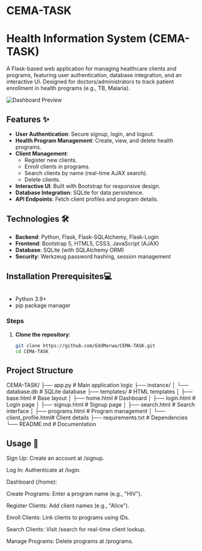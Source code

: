 # CEMA-TASK
# Health Information System (CEMA-TASK)

A Flask-based web application for managing healthcare clients and programs, featuring user authentication, database integration, and an interactive UI. Designed for doctors/administrators to track patient enrollment in health programs (e.g., TB, Malaria).

![Dashboard Preview](https://via.placeholder.com/800x400.png?text=Health+System+Dashboard)

## Features ✨
- **User Authentication**: Secure signup, login, and logout.
- **Health Program Management**: Create, view, and delete health programs.
- **Client Management**:
  - Register new clients.
  - Enroll clients in programs.
  - Search clients by name (real-time AJAX search).
  - Delete clients.
- **Interactive UI**: Built with Bootstrap for responsive design.
- **Database Integration**: SQLite for data persistence.
- **API Endpoints**: Fetch client profiles and program details.

## Technologies 🛠️
- **Backend**: Python, Flask, Flask-SQLAlchemy, Flask-Login
- **Frontend**: Bootstrap 5, HTML5, CSS3, JavaScript (AJAX)
- **Database**: SQLite (with SQLAlchemy ORM)
- **Security**: Werkzeug password hashing, session management

## Installation Prerequisites💻
##
- Python 3.9+
- pip package manager

### Steps
1. **Clone the repository**:
   ```bash
   git clone https://github.com/EddMarwa/CEMA-TASK.git
   cd CEMA-TASK

## Project Structure

CEMA-TASK/
├── app.py                 # Main application logic
├── instance/
│   └── database.db        # SQLite database
├── templates/             # HTML templates
│   ├── base.html          # Base layout
│   ├── home.html          # Dashboard
│   ├── login.html         # Login page
│   ├── signup.html        # Signup page
│   ├── search.html        # Search interface
│   ├── programs.html      # Program management
│   └── client_profile.html# Client details
├── requirements.txt       # Dependencies
└── README.md              # Documentation

## Usage 🚀
Sign Up: Create an account at /signup.

Log In: Authenticate at /login.

Dashboard (/home):

Create Programs: Enter a program name (e.g., "HIV").

Register Clients: Add client names (e.g., "Alice").

Enroll Clients: Link clients to programs using IDs.

Search Clients: Visit /search for real-time client lookup.

Manage Programs: Delete programs at /programs.